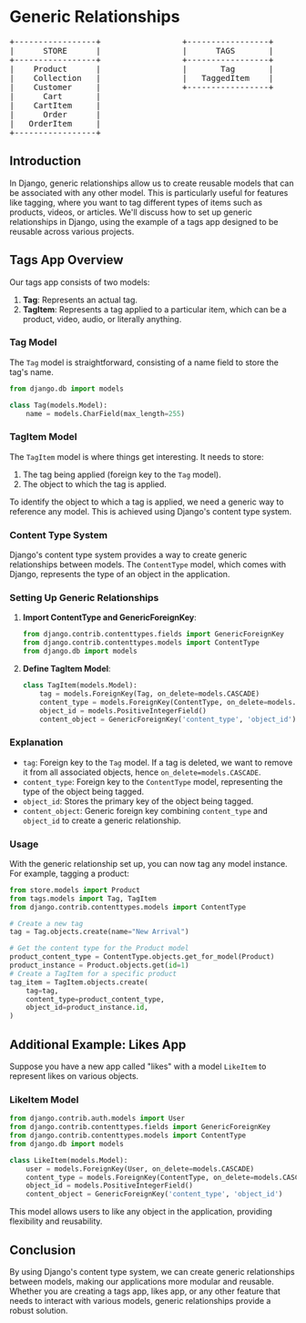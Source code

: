 # Generic Relationships 

<pre>
+-----------------+                 +-----------------+
|      STORE      |                 |      TAGS       |
+-----------------+                 +-----------------+
|    Product      |                 |       Tag       |
|    Collection   |                 |   TaggedItem    |
|    Customer     |                 +-----------------+
|      Cart       |
|    CartItem     |
|      Order      |
|   OrderItem     |
+-----------------+
</pre>

## Introduction
In Django, generic relationships allow us to create reusable models that can be associated with any other model. This is particularly useful for features like tagging, where you want to tag different types of items such as products, videos, or articles. We'll discuss how to set up generic relationships in Django, using the example of a tags app designed to be reusable across various projects.

## Tags App Overview
Our tags app consists of two models:
1. **Tag**: Represents an actual tag.
2. **TagItem**: Represents a tag applied to a particular item, which can be a product, video, audio, or literally anything.

### Tag Model
The `Tag` model is straightforward, consisting of a name field to store the tag's name.

```python
from django.db import models

class Tag(models.Model):
    name = models.CharField(max_length=255)
```

### TagItem Model
The `TagItem` model is where things get interesting. It needs to store:
1. The tag being applied (foreign key to the `Tag` model).
2. The object to which the tag is applied.

To identify the object to which a tag is applied, we need a generic way to reference any model. This is achieved using Django's content type system.

### Content Type System
Django's content type system provides a way to create generic relationships between models. The `ContentType` model, which comes with Django, represents the type of an object in the application.

### Setting Up Generic Relationships
1. **Import ContentType and GenericForeignKey**:
    ```python
    from django.contrib.contenttypes.fields import GenericForeignKey
    from django.contrib.contenttypes.models import ContentType
    from django.db import models
    ```

2. **Define TagItem Model**:
    ```python
    class TagItem(models.Model):
        tag = models.ForeignKey(Tag, on_delete=models.CASCADE)
        content_type = models.ForeignKey(ContentType, on_delete=models.CASCADE)
        object_id = models.PositiveIntegerField()
        content_object = GenericForeignKey('content_type', 'object_id')]
    ```

### Explanation
- `tag`: Foreign key to the `Tag` model. If a tag is deleted, we want to remove it from all associated objects, hence `on_delete=models.CASCADE`.
- `content_type`: Foreign key to the `ContentType` model, representing the type of the object being tagged.
- `object_id`: Stores the primary key of the object being tagged.
- `content_object`: Generic foreign key combining `content_type` and `object_id` to create a generic relationship.

### Usage
With the generic relationship set up, you can now tag any model instance. For example, tagging a product:

```python
from store.models import Product
from tags.models import Tag, TagItem
from django.contrib.contenttypes.models import ContentType

# Create a new tag
tag = Tag.objects.create(name="New Arrival")

# Get the content type for the Product model
product_content_type = ContentType.objects.get_for_model(Product)
product_instance = Product.objects.get(id=1)
# Create a TagItem for a specific product
tag_item = TagItem.objects.create(
    tag=tag,
    content_type=product_content_type,
    object_id=product_instance.id,
)
```

## Additional Example: Likes App
Suppose you have a new app called "likes" with a model `LikeItem` to represent likes on various objects.

### LikeItem Model
```python
from django.contrib.auth.models import User
from django.contrib.contenttypes.fields import GenericForeignKey
from django.contrib.contenttypes.models import ContentType
from django.db import models

class LikeItem(models.Model):
    user = models.ForeignKey(User, on_delete=models.CASCADE)
    content_type = models.ForeignKey(ContentType, on_delete=models.CASCADE)
    object_id = models.PositiveIntegerField()
    content_object = GenericForeignKey('content_type', 'object_id')
```

This model allows users to like any object in the application, providing flexibility and reusability.

## Conclusion
By using Django's content type system, we can create generic relationships between models, making our applications more modular and reusable. Whether you are creating a tags app, likes app, or any other feature that needs to interact with various models, generic relationships provide a robust solution.